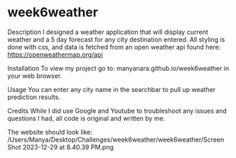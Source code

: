 # week6weather
Description
I designed a weather application that will display current weather and a 5 day forecast for any city destination entered. All styling is done with css, and data is fetched from an open weather api found here: https://openweathermap.org/api

Installation
To view my project go to: manyanara.github.io/week6weather in your web browser.

Usage
You can enter any city name in the searchbar to pull up weather prediction results.

Credits
While I did use Google and Youtube to troubleshoot any issues and questions I had, all code is original and written by me.


The website should look like:
/Users/Manya/Desktop/Challenges/week6weather/week6weather/Screen Shot 2023-12-29 at 8.40.39 PM.png
